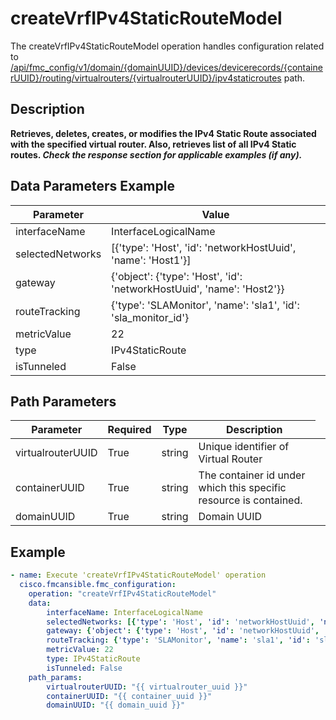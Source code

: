 # createVrfIPv4StaticRouteModel

The createVrfIPv4StaticRouteModel operation handles configuration related to [/api/fmc_config/v1/domain/{domainUUID}/devices/devicerecords/{containerUUID}/routing/virtualrouters/{virtualrouterUUID}/ipv4staticroutes](/paths//api/fmc_config/v1/domain/{domain_uuid}/devices/devicerecords/{container_uuid}/routing/virtualrouters/{virtualrouter_uuid}/ipv4staticroutes.md) path.&nbsp;
## Description
**Retrieves, deletes, creates, or modifies the IPv4 Static Route associated with the specified virtual router. Also, retrieves list of all IPv4 Static routes. _Check the response section for applicable examples (if any)._**

## Data Parameters Example
| Parameter | Value |
| --------- | -------- |
| interfaceName | InterfaceLogicalName |
| selectedNetworks | [{'type': 'Host', 'id': 'networkHostUuid', 'name': 'Host1'}] |
| gateway | {'object': {'type': 'Host', 'id': 'networkHostUuid', 'name': 'Host2'}} |
| routeTracking | {'type': 'SLAMonitor', 'name': 'sla1', 'id': 'sla_monitor_id'} |
| metricValue | 22 |
| type | IPv4StaticRoute |
| isTunneled | False |

## Path Parameters
| Parameter | Required | Type | Description |
| --------- | -------- | ---- | ----------- |
| virtualrouterUUID | True | string <td colspan=3> Unique identifier of Virtual Router |
| containerUUID | True | string <td colspan=3> The container id under which this specific resource is contained. |
| domainUUID | True | string <td colspan=3> Domain UUID |

## Example
```yaml
- name: Execute 'createVrfIPv4StaticRouteModel' operation
  cisco.fmcansible.fmc_configuration:
    operation: "createVrfIPv4StaticRouteModel"
    data:
        interfaceName: InterfaceLogicalName
        selectedNetworks: [{'type': 'Host', 'id': 'networkHostUuid', 'name': 'Host1'}]
        gateway: {'object': {'type': 'Host', 'id': 'networkHostUuid', 'name': 'Host2'}}
        routeTracking: {'type': 'SLAMonitor', 'name': 'sla1', 'id': 'sla_monitor_id'}
        metricValue: 22
        type: IPv4StaticRoute
        isTunneled: False
    path_params:
        virtualrouterUUID: "{{ virtualrouter_uuid }}"
        containerUUID: "{{ container_uuid }}"
        domainUUID: "{{ domain_uuid }}"

```